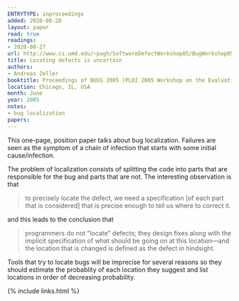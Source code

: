 ```yaml
---
ENTRYTYPE: inproceedings
added: 2020-08-28
layout: paper
read: true
readings:
- 2020-08-27
url: http://www.cs.umd.edu/~pugh/SoftwareDefectWorkshop05/BugWorkshop05.pdf
title: Locating defects is uncertain
authors:
- Andreas Zeller
booktitle: Proceedings of BUGS 2005 (PLDI 2005 Workshop on the Evaluation of Software Defect Detection Tools)
location: Chicago, IL, USA
month: June
year: 2005
notes:
- bug localization
papers:
---
```


This one-page, position paper talks about bug localization.
Failures are seen as the symptom of a chain of infection that
starts with some initial cause/infection.

The problem of localization consists of splitting the code into
parts that are responsible for the bug and parts that are not.
The interesting observation is that

> to precisely locate the defect, we need a specification [of each part that is
> considered] that is precise enough to tell us where to correct it.

and this leads to the conclusion that

> programmers do not "locate" defects; they design fixes along with the
> implicit specification of what should be going on at this location—and the
> location that is changed is defined as the defect in hindsight.

Tools that try to locate bugs will be imprecise for several reasons so they
should estimate the probablity of each location they suggest and list locations
in order of decreasing probability.

{% include links.html %}
